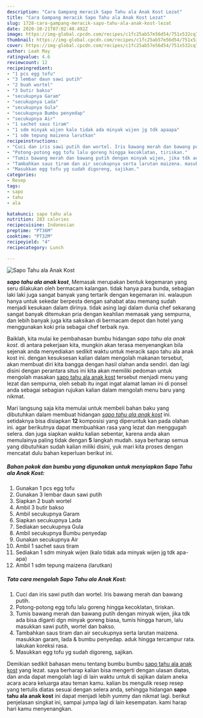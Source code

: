 ```yaml
---
description: "Cara Gampang meracik Sapo Tahu ala Anak Kost Lezat"
title: "Cara Gampang meracik Sapo Tahu ala Anak Kost Lezat"
slug: 1728-cara-gampang-meracik-sapo-tahu-ala-anak-kost-lezat
date: 2020-10-21T07:02:40.492Z
image: https://img-global.cpcdn.com/recipes/c1fc25ab57e56d54/751x532cq70/sapo-tahu-ala-anak-kost-foto-resep-utama.jpg
thumbnail: https://img-global.cpcdn.com/recipes/c1fc25ab57e56d54/751x532cq70/sapo-tahu-ala-anak-kost-foto-resep-utama.jpg
cover: https://img-global.cpcdn.com/recipes/c1fc25ab57e56d54/751x532cq70/sapo-tahu-ala-anak-kost-foto-resep-utama.jpg
author: Leah May
ratingvalue: 4.6
reviewcount: 12
recipeingredient:
- "1 pcs egg tofu"
- "3 lembar daun sawi putih"
- "2 buah wortel"
- "3 butir bakso"
- "secukupnya Garam"
- "secukupnya Lada"
- "secukupnya Gula"
- "secukupnya Bumbu penyedap"
- "secukupnya Air"
- "1 sachet saus tiram"
- "1 sdm minyak wijen kalo tidak ada minyak wijen jg tdk apaapa"
- "1 sdm tepung maizena larutkan"
recipeinstructions:
- "Cuci dan iris sawi putih dan wortel. Iris bawang merah dan bawang putih."
- "Potong-potong egg tofu lalu goreng hingga kecoklatan, tiriskan."
- "Tumis bawang merah dan bawang putih dengan minyak wijen, jika tdk ada bisa diganti dgn minyak goreng biasa, tumis hingga harum, lalu masukkan sawi putih, wortel dan bakso."
- "Tambahkan saus tiram dan air secukupnya serta larutan maizena. masukkan garam, lada &amp; bumbu penyedap. aduk hingga tercampur rata. lakukan koreksi rasa."
- "Masukkan egg tofu yg sudah digoreng, sajikan."
categories:
- Resep
tags:
- sapo
- tahu
- ala

katakunci: sapo tahu ala 
nutrition: 283 calories
recipecuisine: Indonesian
preptime: "PT36M"
cooktime: "PT32M"
recipeyield: "4"
recipecategory: Lunch

---
```



![Sapo Tahu ala Anak Kost](https://img-global.cpcdn.com/recipes/c1fc25ab57e56d54/751x532cq70/sapo-tahu-ala-anak-kost-foto-resep-utama.jpg)

<b><i>sapo tahu ala anak kost</i></b>, Memasak merupakan bentuk kegemaran yang seru dilakukan oleh bermacam kalangan. tidak hanya para bunda, sebagian laki laki juga sangat banyak yang tertarik dengan kegemaran ini. walaupun hanya untuk sekedar berpesta dengan sahabat atau memang sudah menjadi kesukaan dalam dirinya. tidak asing lagi dalam dunia chef sekarang sangat banyak ditemukan pria dengan keahlian memasak yang sempurna, dan lebih banyak juga kita saksikan di bermacam depot dan hotel yang menggunakan koki pria sebagai chef terbaik nya.

Baiklah, kita mulai ke pembahasan bumbu hidangan <i>sapo tahu ala anak kost</i>. di antara pekerjaan kita, mungkin akan terasa menyenangkan bila sejenak anda menyediakan sedikit waktu untuk meracik sapo tahu ala anak kost ini. dengan kesuksesan kalian dalam mengolah makanan tersebut, akan membuat diri kita bangga dengan hasil olahan anda sendiri. dan lagi disini dengan perantara situs ini kita akan memiliki pedoman untuk mengolah masakan <u>sapo tahu ala anak kost</u> tersebut menjadi menu yang lezat dan sempurna, oleh sebab itu ingat ingat alamat laman ini di ponsel anda sebagai sebagian rujukan kalian dalam mengolah menu baru yang nikmat.




Mari langsung saja kita memulai untuk membeli bahan baku yang dibutuhkan dalam membuat hidangan <u><i>sapo tahu ala anak kost</i></u> ini. setidaknya bisa disiapkan <b>12</b> komposisi yang diperuntuk kan pada olahan ini. agar berikutnya dapat membuahkan rasa yang lezat dan menggugah selera. dan juga siapkan waktu kalian sebentar, karena anda akan memulainya paling tidak dengan <b>5</b> langkah mudah. saya berharap semua yang dibutuhkan sudah kalian miliki disini, yuk mari kita proses dengan mencatat dulu bahan keperluan berikut ini.

<!--inarticleads1-->

##### Bahan pokok dan bumbu yang digunakan untuk menyiapkan Sapo Tahu ala Anak Kost:

1. Gunakan 1 pcs egg tofu
1. Gunakan 3 lembar daun sawi putih
1. Siapkan 2 buah wortel
1. Ambil 3 butir bakso
1. Ambil secukupnya Garam
1. Siapkan secukupnya Lada
1. Sediakan secukupnya Gula
1. Ambil secukupnya Bumbu penyedap
1. Gunakan secukupnya Air
1. Ambil 1 sachet saus tiram
1. Sediakan 1 sdm minyak wijen (kalo tidak ada minyak wijen jg tdk apa-apa)
1. Ambil 1 sdm tepung maizena (larutkan)




<!--inarticleads2-->

##### Tata cara mengolah Sapo Tahu ala Anak Kost:

1. Cuci dan iris sawi putih dan wortel. Iris bawang merah dan bawang putih.
1. Potong-potong egg tofu lalu goreng hingga kecoklatan, tiriskan.
1. Tumis bawang merah dan bawang putih dengan minyak wijen, jika tdk ada bisa diganti dgn minyak goreng biasa, tumis hingga harum, lalu masukkan sawi putih, wortel dan bakso.
1. Tambahkan saus tiram dan air secukupnya serta larutan maizena. masukkan garam, lada &amp; bumbu penyedap. aduk hingga tercampur rata. lakukan koreksi rasa.
1. Masukkan egg tofu yg sudah digoreng, sajikan.




Demikian sedikit bahasan menu tentang bumbu bumbu <u>sapo tahu ala anak kost</u> yang lezat. saya berharap kalian bisa mengerti dengan ulasan diatas, dan anda dapat mengolah lagi di lain waktu untuk di sajikan dalam aneka acara acara keluarga atau teman kamu. kalian bs mengulik resep resep yang tertulis diatas sesuai dengan selera anda, sehingga hidangan <b>sapo tahu ala anak kost</b> ini dapat menjadi lebih yummy dan nikmat lagi. berikut penjelasan singkat ini, sampai jumpa lagi di lain kesempatan. kami harap hari kamu menyenangkan.
